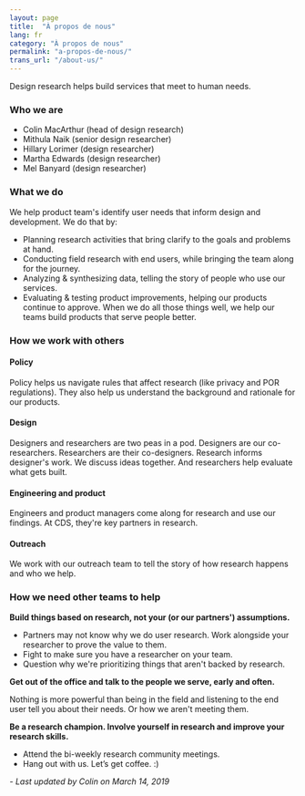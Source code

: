 ```yaml
---
layout: page
title:  "À propos de nous"
lang: fr
category: "À propos de nous"
permalink: "a-propos-de-nous/"
trans_url: "/about-us/"
---
```


Design research helps build services that meet to human needs. 

### Who we are
* Colin MacArthur (head of design research)
* Mithula Naik (senior design researcher)
* Hillary Lorimer (design researcher)
* Martha Edwards (design researcher)
* Mel Banyard (design researcher)

### What we do
We help product team's identify user needs that inform design and development.
We do that by:
- Planning research activities that bring clarify to the goals and problems at hand.
- Conducting field research with end users, while bringing the team along for the journey.
- Analyzing & synthesizing data, telling the story of people who use our services.
- Evaluating & testing product improvements, helping our products continue to approve.
When we do all those things well, we help our teams build products that serve people better.

### How we work with others

#### Policy
Policy helps us navigate rules that affect research (like privacy and POR regulations). They also help us understand the background and rationale for our products.

#### Design
Designers and researchers are two peas in a pod. Designers are our co-researchers. Researchers are their co-designers. Research informs designer's work. We discuss ideas together. And researchers help evaluate what gets built.

#### Engineering and product
Engineers and product managers come along for research and use our findings. At CDS, they're key partners in research.

#### Outreach
We work with our outreach team to tell the story of how research happens and who we help.

### How we need other teams to help

**Build things based on research, not your (or our partners') assumptions.**

- Partners may not know why we do user research. Work alongside your researcher to prove the value to them.
- Fight to make sure you have a researcher on your team.
- Question why we're prioritizing things that aren't backed by research.

**Get out of the office and talk to the people we serve, early and often.**

Nothing is more powerful than being in the field and listening to the end user tell you about their needs. Or how we aren't meeting them.

**Be a research champion. Involve yourself in research and improve your research skills.**

- Attend the bi-weekly research community meetings. 
- Hang out with us. Let’s get coffee. :) 

_- Last updated by Colin on March 14, 2019_